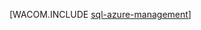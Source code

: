 <properties linkid="dev-net-common-tasks-sql-azure-management" urlDisplayName="SQL 数据库 管理" pageTitle="使用 SSMS 管理 SQL 数据库 - Azure" metaKeywords="Azure SQL Server Management Studio SSMS " description="了解如何使用 SQL Server Management Studio 管理 SQL 数据库 服务器和数据库。" metaCanonical="" services="sql-database" documentationCenter=".NET" title="" authors="louisb" solutions="" manager="jefreyg" editor="tysonn"/>

<tags
   ms.service="sql-database"
   ms.date="02/23/2015"
   wacn.date="07/28/2015"/>






[WACOM.INCLUDE [sql-azure-management](../includes/sql-azure-management.md)] 

<!--HONumber=55-->